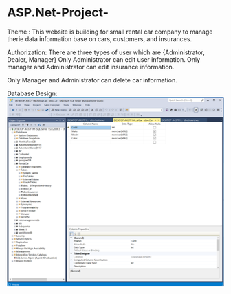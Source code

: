 # ASP.Net-Project-

Theme : This website is building for small rental car company to manage therie data information base on cars, customers, and insurances.

Authorization:
There are three types of user which are {Administrator, Dealer, Manager}
Only Administrator can edit user information.
Only manager and Administrator can edit insurance information.

Only Manager and Administrator can delete car information.



Database Design:
![image](https://github.com/flamefiby/ASP.Net-Project-/blob/master/Screencast/Database/Car.PNG)
